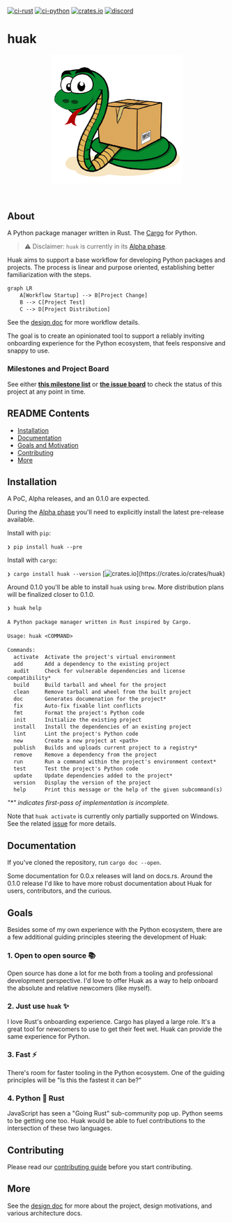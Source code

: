 [![ci-rust](https://github.com/cnpryer/huak/actions/workflows/ci-rust.yaml/badge.svg)](https://github.com/cnpryer/huak/actions/workflows/ci-rust.yaml)
[![ci-python](https://github.com/cnpryer/huak/actions/workflows/ci-python.yaml/badge.svg)](https://github.com/cnpryer/huak/actions/workflows/ci-python.yaml)
[![crates.io](https://img.shields.io/crates/v/huak.svg)](https://crates.io/crates/huak)
[![discord](https://img.shields.io/discord/1022879330470199347?color=7289DA&logo=discord)](https://discord.gg/St3menxFZT)

# huak

<div align="center">

<a href="https://docs.rs/crate/huak"><img src="docs/assets/img/logo.png" alt="Huak logo" width="300" role="img"></a>

</div>

<br>

## About

A Python package manager written in Rust. The [Cargo](https://github.com/rust-lang/cargo) for Python.

> ⚠️ Disclaimer: `huak` is currently in its [Alpha phase](https://github.com/cnpryer/huak/milestones).

Huak aims to support a base workflow for developing Python packages and projects. The process is linear and purpose oriented, establishing better familiarization with the steps.

```mermaid
graph LR
    A[Workflow Startup] --> B[Project Change]
    B --> C[Project Test]
    C --> D[Project Distribution]
```

See the [design doc](/docs/design_doc.md) for more workflow details.

The goal is to create an opinionated tool to support a reliably inviting onboarding experience for the Python ecosystem, that feels responsive and snappy to use.

### Milestones and Project Board

See either **[this milestone list](https://github.com/cnpryer/huak/milestones)** or **[the issue board](https://github.com/users/cnpryer/projects/5)** to check the status of this project at any point in time.

## README Contents

- [Installation](#installation)
- [Documentation](#documentation)
- [Goals and Motivation](#goals)
- [Contributing](#contributing)
- [More](#more)

## Installation

A PoC, Alpha releases, and an 0.1.0 are expected.

During the [Alpha phase](https://github.com/cnpryer/huak/milestones) you'll need to explicitly install the latest pre-release available.

Install with `pip`:

`❯ pip install huak --pre`

Install with `cargo`:

`❯ cargo install huak --version` [![crates.io](https://img.shields.io/crates/v/huak.svg?label="")](https://crates.io/crates/huak)

Around 0.1.0 you'll be able to install `huak` using `brew`. More distribution plans will be finalized closer to 0.1.0.

```console
❯ huak help

A Python package manager written in Rust inspired by Cargo.

Usage: huak <COMMAND>

Commands:
  activate  Activate the project's virtual environment
  add       Add a dependency to the existing project
  audit     Check for vulnerable dependencies and license compatibility*
  build     Build tarball and wheel for the project
  clean     Remove tarball and wheel from the built project
  doc       Generates documenation for the project*
  fix       Auto-fix fixable lint conflicts
  fmt       Format the project's Python code
  init      Initialize the existing project
  install   Install the dependencies of an existing project
  lint      Lint the project's Python code
  new       Create a new project at <path>
  publish   Builds and uploads current project to a registry*
  remove    Remove a dependency from the project
  run       Run a command within the project's environment context*
  test      Test the project's Python code
  update    Update dependencies added to the project*
  version   Display the version of the project
  help      Print this message or the help of the given subcommand(s)
```
_"*" indicates first-pass of implementation is incomplete._

Note that `huak activate` is currently only partially supported on Windows. See the related [issue](https://github.com/cnpryer/huak/issues/302) for more details.

## Documentation

If you've cloned the repository, run `cargo doc --open`.

Some documentation for 0.0.x releases will land on docs.rs. Around the 0.1.0 release I'd like to have more robust documentation about Huak for users, contributors, and the curious.

## Goals

Besides some of my own experience with the Python ecosystem, there are a few additional guiding principles steering the development of Huak:

### 1. Open to open source 📚

Open source has done a lot for me both from a tooling and professional development perspective. I'd love to offer Huak as a way to help onboard the absolute and relative newcomers (like myself).

### 2. Just use `huak` ✨

I love Rust's onboarding experience. Cargo has played a large role. It's a great tool for newcomers to use to get their feet wet. Huak can provide the same experience for Python.

### 3. Fast ⚡️

There's room for faster tooling in the Python ecosystem. One of the guiding principles will be "Is this the fastest it can be?"

### 4. Python 🤝 Rust

JavaScript has seen a "Going Rust" sub-community pop up. Python seems to be getting one too. Huak would be able to fuel contributions to the intersection of these two languages.

## Contributing

Please read our [contributing guide](/docs/CONTRIBUTING.md) before you start contributing.

## More

See the [design doc](/docs/design_doc.md) for more about the project, design motivations, and various architecture docs.
